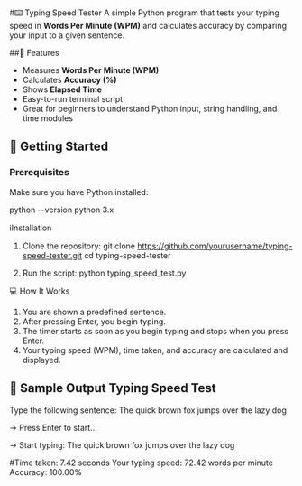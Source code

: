 #⌨️ Typing Speed Tester
A simple Python program that tests your typing speed in **Words Per Minute (WPM)** and calculates accuracy by comparing your input to a given sentence.

##📌 Features
- Measures **Words Per Minute (WPM)**
- Calculates **Accuracy (%)**
- Shows **Elapsed Time**
- Easy-to-run terminal script
- Great for beginners to understand Python input, string handling, and time modules
## 🚀 Getting Started
### Prerequisites
Make sure you have Python installed:

python --version
python 3.x

ℹ️Installation

1. Clone the repository:
git clone https://github.com/yourusername/typing-speed-tester.git
cd typing-speed-tester

2. Run the script:
python typing_speed_test.py


💻 How It Works

1. You are shown a predefined sentence.
2. After pressing Enter, you begin typing.
3. The timer starts as soon as you begin typing and stops when you press Enter.
4. Your typing speed (WPM), time taken, and accuracy are calculated and displayed.

🧠 Sample Output
Typing Speed Test
------------------
Type the following sentence:
The quick brown fox jumps over the lazy dog

-> Press Enter to start...

-> Start typing: The quick brown fox jumps over the lazy dog


#Time taken: 7.42 seconds
Your typing speed: 72.42 words per minute
Accuracy: 100.00%

